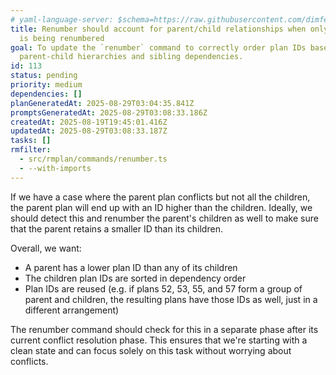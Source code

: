 ```yaml
---
# yaml-language-server: $schema=https://raw.githubusercontent.com/dimfeld/llmutils/main/schema/rmplan-plan-schema.json
title: Renumber should account for parent/child relationships when only parent
  is being renumbered
goal: To update the `renumber` command to correctly order plan IDs based on
  parent-child hierarchies and sibling dependencies.
id: 113
status: pending
priority: medium
dependencies: []
planGeneratedAt: 2025-08-29T03:04:35.841Z
promptsGeneratedAt: 2025-08-29T03:08:33.186Z
createdAt: 2025-08-19T19:45:01.416Z
updatedAt: 2025-08-29T03:08:33.187Z
tasks: []
rmfilter:
  - src/rmplan/commands/renumber.ts
  - --with-imports
---
```



If we have a case where the parent plan conflicts but not all the children, the parent plan will end up with an ID
higher than the children. Ideally, we should detect this and renumber the parent's children as well to make sure that
the parent retains a smaller ID than its children. 

Overall, we want:
- A parent has a lower plan ID than any of its children
- The children plan IDs are sorted in dependency order
- Plan IDs are reused (e.g. if plans 52, 53, 55, and 57 form a group of parent and children, the resulting plans have those IDs as well, just in a different arrangement)

The renumber command should check for this in a separate phase after its current conflict resolution phase. This ensures
that we're starting with a clean state and can focus solely on this task without worrying about conflicts.

